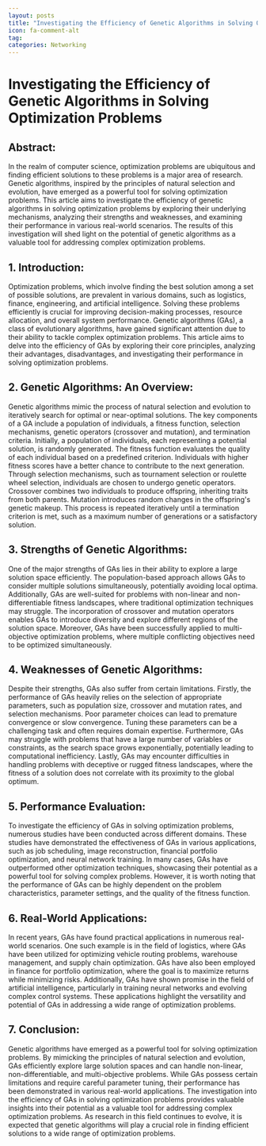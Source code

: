 ```yaml
---
layout: posts
title: "Investigating the Efficiency of Genetic Algorithms in Solving Optimization Problems"
icon: fa-comment-alt
tag:      
categories: Networking
---
```



# Investigating the Efficiency of Genetic Algorithms in Solving Optimization Problems

## Abstract:
In the realm of computer science, optimization problems are ubiquitous and finding efficient solutions to these problems is a major area of research. Genetic algorithms, inspired by the principles of natural selection and evolution, have emerged as a powerful tool for solving optimization problems. This article aims to investigate the efficiency of genetic algorithms in solving optimization problems by exploring their underlying mechanisms, analyzing their strengths and weaknesses, and examining their performance in various real-world scenarios. The results of this investigation will shed light on the potential of genetic algorithms as a valuable tool for addressing complex optimization problems.

## 1. Introduction:
Optimization problems, which involve finding the best solution among a set of possible solutions, are prevalent in various domains, such as logistics, finance, engineering, and artificial intelligence. Solving these problems efficiently is crucial for improving decision-making processes, resource allocation, and overall system performance. Genetic algorithms (GAs), a class of evolutionary algorithms, have gained significant attention due to their ability to tackle complex optimization problems. This article aims to delve into the efficiency of GAs by exploring their core principles, analyzing their advantages, disadvantages, and investigating their performance in solving optimization problems.

## 2. Genetic Algorithms: An Overview:
Genetic algorithms mimic the process of natural selection and evolution to iteratively search for optimal or near-optimal solutions. The key components of a GA include a population of individuals, a fitness function, selection mechanisms, genetic operators (crossover and mutation), and termination criteria. Initially, a population of individuals, each representing a potential solution, is randomly generated. The fitness function evaluates the quality of each individual based on a predefined criterion. Individuals with higher fitness scores have a better chance to contribute to the next generation. Through selection mechanisms, such as tournament selection or roulette wheel selection, individuals are chosen to undergo genetic operators. Crossover combines two individuals to produce offspring, inheriting traits from both parents. Mutation introduces random changes in the offspring's genetic makeup. This process is repeated iteratively until a termination criterion is met, such as a maximum number of generations or a satisfactory solution.

## 3. Strengths of Genetic Algorithms:
One of the major strengths of GAs lies in their ability to explore a large solution space efficiently. The population-based approach allows GAs to consider multiple solutions simultaneously, potentially avoiding local optima. Additionally, GAs are well-suited for problems with non-linear and non-differentiable fitness landscapes, where traditional optimization techniques may struggle. The incorporation of crossover and mutation operators enables GAs to introduce diversity and explore different regions of the solution space. Moreover, GAs have been successfully applied to multi-objective optimization problems, where multiple conflicting objectives need to be optimized simultaneously.

## 4. Weaknesses of Genetic Algorithms:
Despite their strengths, GAs also suffer from certain limitations. Firstly, the performance of GAs heavily relies on the selection of appropriate parameters, such as population size, crossover and mutation rates, and selection mechanisms. Poor parameter choices can lead to premature convergence or slow convergence. Tuning these parameters can be a challenging task and often requires domain expertise. Furthermore, GAs may struggle with problems that have a large number of variables or constraints, as the search space grows exponentially, potentially leading to computational inefficiency. Lastly, GAs may encounter difficulties in handling problems with deceptive or rugged fitness landscapes, where the fitness of a solution does not correlate with its proximity to the global optimum.

## 5. Performance Evaluation:
To investigate the efficiency of GAs in solving optimization problems, numerous studies have been conducted across different domains. These studies have demonstrated the effectiveness of GAs in various applications, such as job scheduling, image reconstruction, financial portfolio optimization, and neural network training. In many cases, GAs have outperformed other optimization techniques, showcasing their potential as a powerful tool for solving complex problems. However, it is worth noting that the performance of GAs can be highly dependent on the problem characteristics, parameter settings, and the quality of the fitness function.

## 6. Real-World Applications:
In recent years, GAs have found practical applications in numerous real-world scenarios. One such example is in the field of logistics, where GAs have been utilized for optimizing vehicle routing problems, warehouse management, and supply chain optimization. GAs have also been employed in finance for portfolio optimization, where the goal is to maximize returns while minimizing risks. Additionally, GAs have shown promise in the field of artificial intelligence, particularly in training neural networks and evolving complex control systems. These applications highlight the versatility and potential of GAs in addressing a wide range of optimization problems.

## 7. Conclusion:
Genetic algorithms have emerged as a powerful tool for solving optimization problems. By mimicking the principles of natural selection and evolution, GAs efficiently explore large solution spaces and can handle non-linear, non-differentiable, and multi-objective problems. While GAs possess certain limitations and require careful parameter tuning, their performance has been demonstrated in various real-world applications. The investigation into the efficiency of GAs in solving optimization problems provides valuable insights into their potential as a valuable tool for addressing complex optimization problems. As research in this field continues to evolve, it is expected that genetic algorithms will play a crucial role in finding efficient solutions to a wide range of optimization problems.